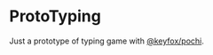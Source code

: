 # ProtoTyping

Just a prototype of typing game with [@keyfox/pochi](https://github.com/keyfox/pochi).